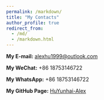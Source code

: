 ```yaml
---
permalink: /markdown/
title: "My Contacts"
author_profile: true
redirect_from: 
  - /md/
  - /markdown.html
---
```


 

**My E-mail:** <alexhu1999@outlook.com>

**My WeChat:** +86 18753146722

**My WhatsApp:** +86 18753146722

**My GitHub Page:** [HuYunhai-Alex](https://github.com/HuYunhai-Alex)

